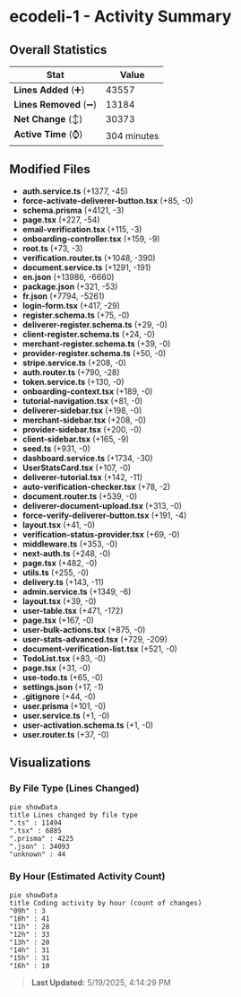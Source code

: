 # ecodeli-1 - Activity Summary 

## Overall Statistics

| Stat                   | Value                                                             |
| ---------------------- | ----------------------------------------------------------------- |
| **Lines Added** (➕)   | 43557                                          |
| **Lines Removed** (➖) | 13184                                        |
| **Net Change** (↕)    | 30373                |
| **Active Time** (⌚)   | 304 minutes |


## Modified Files
- **auth.service.ts** (+1377, -45)
- **force-activate-deliverer-button.tsx** (+85, -0)
- **schema.prisma** (+4121, -3)
- **page.tsx** (+227, -54)
- **email-verification.tsx** (+115, -3)
- **onboarding-controller.tsx** (+159, -9)
- **root.ts** (+73, -3)
- **verification.router.ts** (+1048, -390)
- **document.service.ts** (+1291, -191)
- **en.json** (+13986, -6660)
- **package.json** (+321, -53)
- **fr.json** (+7794, -5261)
- **login-form.tsx** (+417, -29)
- **register.schema.ts** (+75, -0)
- **deliverer-register.schema.ts** (+29, -0)
- **client-register.schema.ts** (+24, -0)
- **merchant-register.schema.ts** (+39, -0)
- **provider-register.schema.ts** (+50, -0)
- **stripe.service.ts** (+208, -0)
- **auth.router.ts** (+790, -28)
- **token.service.ts** (+130, -0)
- **onboarding-context.tsx** (+189, -0)
- **tutorial-navigation.tsx** (+81, -0)
- **deliverer-sidebar.tsx** (+198, -0)
- **merchant-sidebar.tsx** (+208, -0)
- **provider-sidebar.tsx** (+200, -0)
- **client-sidebar.tsx** (+165, -9)
- **seed.ts** (+931, -0)
- **dashboard.service.ts** (+1734, -30)
- **UserStatsCard.tsx** (+107, -0)
- **deliverer-tutorial.tsx** (+142, -11)
- **auto-verification-checker.tsx** (+78, -2)
- **document.router.ts** (+539, -0)
- **deliverer-document-upload.tsx** (+313, -0)
- **force-verify-deliverer-button.tsx** (+191, -4)
- **layout.tsx** (+41, -0)
- **verification-status-provider.tsx** (+69, -0)
- **middleware.ts** (+353, -0)
- **next-auth.ts** (+248, -0)
- **page.tsx** (+482, -0)
- **utils.ts** (+255, -0)
- **delivery.ts** (+143, -11)
- **admin.service.ts** (+1349, -6)
- **layout.tsx** (+39, -0)
- **user-table.tsx** (+471, -172)
- **page.tsx** (+167, -0)
- **user-bulk-actions.tsx** (+875, -0)
- **user-stats-advanced.tsx** (+729, -209)
- **document-verification-list.tsx** (+521, -0)
- **TodoList.tsx** (+83, -0)
- **page.tsx** (+31, -0)
- **use-todo.ts** (+65, -0)
- **settings.json** (+17, -1)
- **.gitignore** (+44, -0)
- **user.prisma** (+101, -0)
- **user.service.ts** (+1, -0)
- **user-activation.schema.ts** (+1, -0)
- **user.router.ts** (+37, -0)

## Visualizations

### By File Type (Lines Changed)

```mermaid
pie showData
title Lines changed by file type
".ts" : 11494
".tsx" : 6885
".prisma" : 4225
".json" : 34093
"unknown" : 44
```

### By Hour (Estimated Activity Count)

```mermaid
pie showData
title Coding activity by hour (count of changes)
"09h" : 3
"10h" : 41
"11h" : 28
"12h" : 33
"13h" : 20
"14h" : 31
"15h" : 31
"16h" : 10
```


> **Last Updated:** 5/19/2025, 4:14:29 PM